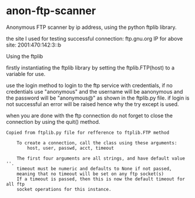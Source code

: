 # anon-ftp-scanner
Anonymous FTP scanner by ip address, using the python ftplib library.

the site I used for testing successful connection: ftp.gnu.org
IP for above site: 2001:470:142:3::b


Using the ftplib

firstly instantiating the ftplib library by setting the ftplib.FTP(host) to a variable for use.

use the login method to login to the ftp service with credentials, if no credentials use "anonymous" and the username will be aanonymous and the password will be "anonymous@" as shown in the ftplib.py file.
if login is not successful an error will be raised hence why the try except is used.

when you are done with the ftp connection do not forget to close the connection by using the quit() method.

    Copied from ftplib.py file for refference to ftplib.FTP method

        To create a connection, call the class using these arguments:
            host, user, passwd, acct, timeout

        The first four arguments are all strings, and have default value ''.
        timeout must be numeric and defaults to None if not passed,
        meaning that no timeout will be set on any ftp socket(s)
        If a timeout is passed, then this is now the default timeout for all ftp
        socket operations for this instance.

